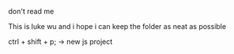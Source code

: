 don't read me 

This is luke wu and i hope i can keep the folder as neat as possible 


ctrl + shift + p;    -> new js project
